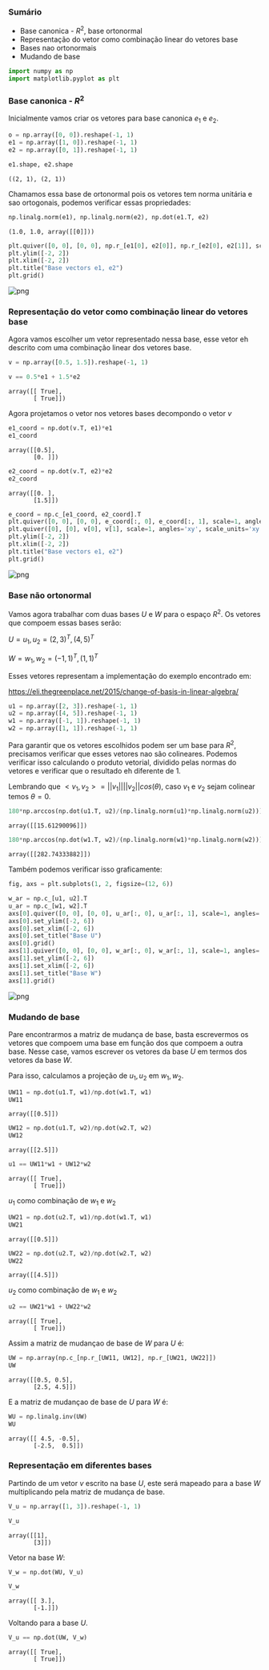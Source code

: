 ### Sumário

- Base canonica - $R^2$, base ortonormal
- Representação do vetor como combinação linear do vetores base
- Bases nao ortonormais
- Mudando de base


```python
import numpy as np
import matplotlib.pyplot as plt
```

### Base canonica - $R^2$

 Inicialmente vamos criar os vetores para base canonica $e_1$ e $e_2$.


```python
o = np.array([0, 0]).reshape(-1, 1)
e1 = np.array([1, 0]).reshape(-1, 1)
e2 = np.array([0, 1]).reshape(-1, 1)
```


```python
e1.shape, e2.shape
```




    ((2, 1), (2, 1))



Chamamos essa base de ortonormal pois os vetores tem norma unitária e sao ortogonais, podemos verificar essas propriedades:


```python
np.linalg.norm(e1), np.linalg.norm(e2), np.dot(e1.T, e2)
```




    (1.0, 1.0, array([[0]]))




```python
plt.quiver([0, 0], [0, 0], np.r_[e1[0], e2[0]], np.r_[e2[0], e2[1]], scale=1, angles='xy', scale_units='xy')
plt.ylim([-2, 2])
plt.xlim([-2, 2])
plt.title("Base vectors e1, e2")
plt.grid()
```


![png](Basico_Algebra_Linear_files/Basico_Algebra_Linear_8_0.png)


###  Representação do vetor como combinação linear do vetores base

Agora vamos escolher um vetor representado nessa base, esse vetor eh descrito com uma combinação linear dos vetores base. 


```python
v = np.array([0.5, 1.5]).reshape(-1, 1)
```


```python
v == 0.5*e1 + 1.5*e2
```




    array([[ True],
           [ True]])



Agora projetamos o vetor nos vetores bases decompondo o vetor $v$


```python
e1_coord = np.dot(v.T, e1)*e1
e1_coord
```




    array([[0.5],
           [0. ]])




```python
e2_coord = np.dot(v.T, e2)*e2
e2_coord
```




    array([[0. ],
           [1.5]])




```python
e_coord = np.c_[e1_coord, e2_coord].T
plt.quiver([0, 0], [0, 0], e_coord[:, 0], e_coord[:, 1], scale=1, angles='xy', scale_units='xy')
plt.quiver([0], [0], v[0], v[1], scale=1, angles='xy', scale_units='xy', color='r')
plt.ylim([-2, 2])
plt.xlim([-2, 2])
plt.title("Base vectors e1, e2")
plt.grid()
```


![png](Basico_Algebra_Linear_files/Basico_Algebra_Linear_16_0.png)


###  Base não ortonormal

Vamos agora trabalhar com duas bases $U$ e $W$ para o espaço $R^2$. Os vetores que compoem essas bases serão:

$U = {u_1, u_2} = {(2, 3)^T, (4, 5)^T}$

$W = {w_1, w_2} = {(-1, 1)^T, (1, 1)^T}$

Esses vetores representam a implementação do exemplo encontrado em:

https://eli.thegreenplace.net/2015/change-of-basis-in-linear-algebra/


```python
u1 = np.array([2, 3]).reshape(-1, 1)
u2 = np.array([4, 5]).reshape(-1, 1)
w1 = np.array([-1, 1]).reshape(-1, 1)
w2 = np.array([1, 1]).reshape(-1, 1)
```

Para garantir que os vetores escolhidos podem ser um base para $R^2$, precisamos verificar que esses vetores nao são colineares. Podemos verificar isso calculando o produto vetorial, dividido pelas normas do vetores e verificar que o resultado eh diferente de 1.

Lembrando que $<v_1, v_2> = ||v_1 || ||v_2|| cos(\theta)$, caso $v_1$ e $v_2$ sejam colinear temos $\theta = 0$.



```python
180*np.arccos(np.dot(u1.T, u2)/(np.linalg.norm(u1)*np.linalg.norm(u2)))
```




    array([[15.61290096]])




```python
180*np.arccos(np.dot(w1.T, w2)/(np.linalg.norm(w1)*np.linalg.norm(w2)))
```




    array([[282.74333882]])



Também podemos verificar isso graficamente:


```python
fig, axs = plt.subplots(1, 2, figsize=(12, 6))

w_ar = np.c_[u1, u2].T
u_ar = np.c_[w1, w2].T
axs[0].quiver([0, 0], [0, 0], u_ar[:, 0], u_ar[:, 1], scale=1, angles='xy', scale_units='xy')
axs[0].set_ylim([-2, 6])
axs[0].set_xlim([-2, 6])
axs[0].set_title("Base U")
axs[0].grid()
axs[1].quiver([0, 0], [0, 0], w_ar[:, 0], w_ar[:, 1], scale=1, angles='xy', scale_units='xy')
axs[1].set_ylim([-2, 6])
axs[1].set_xlim([-2, 6])
axs[1].set_title("Base W")
axs[1].grid()
```


![png](Basico_Algebra_Linear_files/Basico_Algebra_Linear_24_0.png)


###  Mudando de base

Pare encontrarmos a matriz de mudança de base, basta escrevermos os vetores que compoem uma base em função dos que compoem a outra base. Nesse case, vamos escrever os vetores da base $U$ em termos dos vetores da base $W$.

Para isso, calculamos a projeção de $u_1, u_2$ em $w_1, w_2$.


```python
UW11 = np.dot(u1.T, w1)/np.dot(w1.T, w1)
UW11
```




    array([[0.5]])




```python
UW12 = np.dot(u1.T, w2)/np.dot(w2.T, w2)
UW12
```




    array([[2.5]])




```python
u1 == UW11*w1 + UW12*w2
```




    array([[ True],
           [ True]])



$u_1$ como combinação de $w_1$ e $w_2$


```python
UW21 = np.dot(u2.T, w1)/np.dot(w1.T, w1)
UW21
```




    array([[0.5]])




```python
UW22 = np.dot(u2.T, w2)/np.dot(w2.T, w2)
UW22
```




    array([[4.5]])



$u_2$ como combinação de $w_1$ e $w_2$


```python
u2 == UW21*w1 + UW22*w2
```




    array([[ True],
           [ True]])



Assim a matriz de mudançao de base de $W$ para $U$ é:


```python
UW = np.array(np.c_[np.r_[UW11, UW12], np.r_[UW21, UW22]])
UW
```




    array([[0.5, 0.5],
           [2.5, 4.5]])



E a matriz de mudançao de base de $U$ para $W$ é:


```python
WU = np.linalg.inv(UW)
WU
```




    array([[ 4.5, -0.5],
           [-2.5,  0.5]])



###  Representação em diferentes bases

Partindo de um vetor $v$ escrito na base $U$, este será mapeado para a base $W$ multiplicando pela matriz de mudança de base.


```python
V_u = np.array([1, 3]).reshape(-1, 1)
```


```python
V_u
```




    array([[1],
           [3]])



Vetor na base $W$:


```python
V_w = np.dot(WU, V_u)
```


```python
V_w
```




    array([[ 3.],
           [-1.]])



Voltando para a base $U$.


```python
V_u == np.dot(UW, V_w)
```




    array([[ True],
           [ True]])


